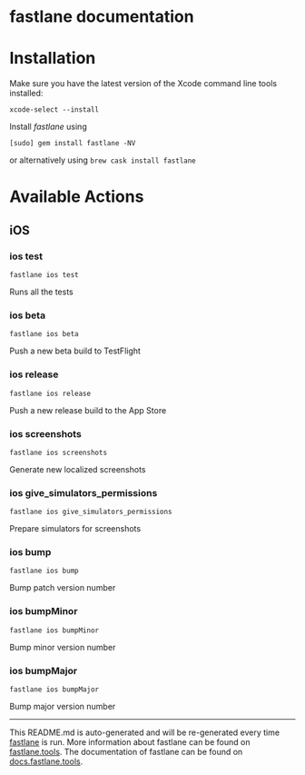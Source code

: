 fastlane documentation
================
# Installation

Make sure you have the latest version of the Xcode command line tools installed:

```
xcode-select --install
```

Install _fastlane_ using
```
[sudo] gem install fastlane -NV
```
or alternatively using `brew cask install fastlane`

# Available Actions
## iOS
### ios test
```
fastlane ios test
```
Runs all the tests
### ios beta
```
fastlane ios beta
```
Push a new beta build to TestFlight
### ios release
```
fastlane ios release
```
Push a new release build to the App Store
### ios screenshots
```
fastlane ios screenshots
```
Generate new localized screenshots
### ios give_simulators_permissions
```
fastlane ios give_simulators_permissions
```
Prepare simulators for screenshots
### ios bump
```
fastlane ios bump
```
Bump patch version number
### ios bumpMinor
```
fastlane ios bumpMinor
```
Bump minor version number
### ios bumpMajor
```
fastlane ios bumpMajor
```
Bump major version number

----

This README.md is auto-generated and will be re-generated every time [fastlane](https://fastlane.tools) is run.
More information about fastlane can be found on [fastlane.tools](https://fastlane.tools).
The documentation of fastlane can be found on [docs.fastlane.tools](https://docs.fastlane.tools).
